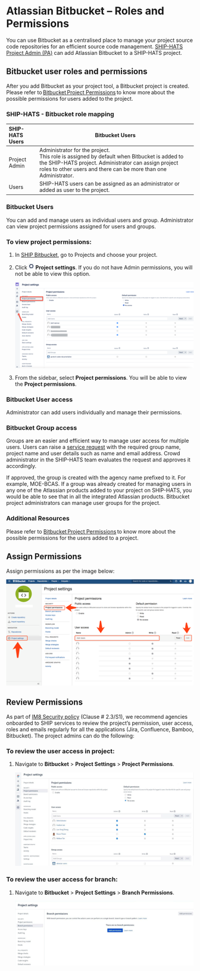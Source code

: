 # Atlassian Bitbucket – Roles and Permissions

You can use Bitbucket as a centralised place to manage your project source code repositories for an efficient source code management. <a href="https://docs.developer.gov.sg/docs/ship-hats-documentation/#/user-roles-permissions">SHIP-HATS Project Admin (PA)</a> can add Atlassian Bitbucket to a SHIP-HATS project. 
 
## Bitbucket user roles and permissions
After you add Bitbucket as your project tool, a Bitbucket project is created. Please refer to <a href="https://confluence.atlassian.com/bitbucketserver0711/using-project-permissions-1047557542.html">Bitbucket Project Permissions</a> to know more about the possible permissions for users added to the project. 

### SHIP-HATS - Bitbucket role mapping
| SHIP-HATS Users | Bitbucket Users |
| :-------- | --------- |
| Project Admin | Administrator for the project. </br> This role is assigned by default when Bitbucket is added to the SHIP-HATS project. Administrator can assign project roles to other users and there can be more than one Administrator. |
| Users | SHIP-HATS users can be assigned as an administrator or added as user to the project. |

### Bitbucket Users
You can add and manage users as individual users and group. Administrator can view project permissions assigned for users and groups.

### To view project permissions:

1. In <a href="https://bitbucket.ship.gov.sg">SHIP Bitbucket</a>, go to Projects and choose your project. 

1. Click ![settings](settings.png) **Project settings**. If you do not have Admin permissions, you will not be able to view this option.

    ![bitbucket](bitbucket.png)


1. From the sidebar, select **Project permissions**. You will be able to view the **Project permissions**.

### Bitbucket User access  

Administrator can add users individually and manage their permissions.

### Bitbucket Group access   

Groups are an easier and efficient way to manage user access for multiple users.  Users can raise a <a href="https://jira.ship.gov.sg/servicedesk/customer/portal/11/">service request</a> with the required group name, project name and user details such as name and email address. Crowd administrator in the SHIP-HATS team evaluates the request and approves it accordingly.  

If approved, the group is created with the agency name prefixed to it. For example, MOE-BCAS. If a group was already created for managing users in any one of the Atlassian products added to your project on SHIP-HATS, you would be able to see that in all the integrated Atlassian products. Bitbucket project administrators can manage user groups for the project.

### Additional Resources
Please refer to <a href="https://confluence.atlassian.com/bitbucketserver0711/using-project-permissions-1047557542.html"> Bitbucket Project Permissions</a> to know more about the possible permissions for the users added to a project.

## Assign Permissions

Assign permissions as per the image below:

![bitbucket permissions](ship-bitbucket-assign-permission.png)

## Review Permissions

As part of [IM8 Security policy](https://intranet.mof.gov.sg/portal/IM/Themes/IT-Management/Security/Topics/Application-Development-Security.aspx) (Clause # 2.3/S1), we recommend agencies onboarded to SHIP services to review the project’s permission, user access, roles and emails regularly for all the applications (Jira, Confluence, Bamboo, Bitbucket). The project admins can do the following:

### To review the user access in project:

1. Navigate to **Bitbucket** > **Project Settings** > **Project Permissions**.

    ![bitbucket project permissions](ship-bitbucket-review-project-permission.png)

### To review the user access for branch:

1. Navigate to **Bitbucket** > **Project Settings** > **Branch Permissions**.

    ![bitbucket branch permissions](ship-bitbucket-review-branch-permission.png)










